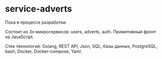 # service-adverts 
Пока в процессе разработки.

Состоит из 3х микросервисов: users, adverts, auth. Примитивный фронт на JavaScript.

Стек технологий: Golang, REST API, Json, SQL, базы данных, PostgreSQL, bash, Docker, Docker-compose, Yaml.
